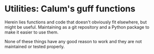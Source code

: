 # Utilities: Calum's guff functions

Herein lies functions and code that doesn't obviously fit 
elsewhere, but might be useful. Maintaining as a git repository
and a Python package to make it easier to use them.

None of these things have any good reason to work and they are not
maintained or tested properly.